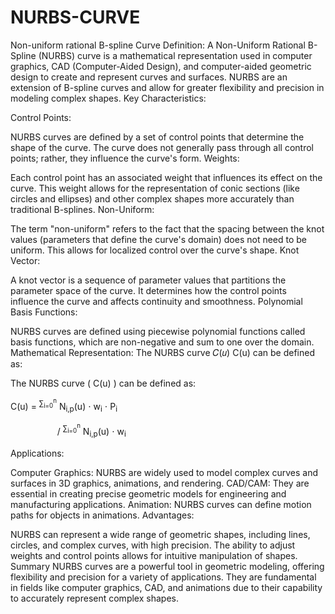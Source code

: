 # NURBS-CURVE
Non-uniform rational B-spline Curve
Definition: A Non-Uniform Rational B-Spline (NURBS) curve is a mathematical representation used in computer graphics, CAD (Computer-Aided Design), and computer-aided geometric design to create and represent curves and surfaces. NURBS are an extension of B-spline curves and allow for greater flexibility and precision in modeling complex shapes.
Key Characteristics:

Control Points:

NURBS curves are defined by a set of control points that determine the shape of the curve. The curve does not generally pass through all control points; rather, they influence the curve's form.
Weights:

Each control point has an associated weight that influences its effect on the curve. This weight allows for the representation of conic sections (like circles and ellipses) and other complex shapes more accurately than traditional B-splines.
Non-Uniform:

The term "non-uniform" refers to the fact that the spacing between the knot values (parameters that define the curve's domain) does not need to be uniform. This allows for localized control over the curve's shape.
Knot Vector:

A knot vector is a sequence of parameter values that partitions the parameter space of the curve. It determines how the control points influence the curve and affects continuity and smoothness.
Polynomial Basis Functions:

NURBS curves are defined using piecewise polynomial functions called basis functions, which are non-negative and sum to one over the domain.
Mathematical Representation: The NURBS curve 𝐶(𝑢)
C(u) can be defined as:

The NURBS curve \( C(u) \) can be defined as:

<p>
C(u) = <sup>∑<sub>i=0</sub><sup>n</sup></sup> N<sub>i,p</sub>(u) ⋅ w<sub>i</sub> ⋅ P<sub>i</sub> 
</p>

<p>
&nbsp;&nbsp;&nbsp;&nbsp;&nbsp;&nbsp;&nbsp;&nbsp;&nbsp;&nbsp;&nbsp;&nbsp;&nbsp;&nbsp;&nbsp;&nbsp;&nbsp;&nbsp; / <sup>∑<sub>i=0</sub><sup>n</sup></sup> N<sub>i,p</sub>(u) ⋅ w<sub>i</sub>
</p>



Applications:

Computer Graphics: NURBS are widely used to model complex curves and surfaces in 3D graphics, animations, and rendering.
CAD/CAM: They are essential in creating precise geometric models for engineering and manufacturing applications.
Animation: NURBS curves can define motion paths for objects in animations.
Advantages:

NURBS can represent a wide range of geometric shapes, including lines, circles, and complex curves, with high precision.
The ability to adjust weights and control points allows for intuitive manipulation of shapes.
Summary
NURBS curves are a powerful tool in geometric modeling, offering flexibility and precision for a variety of applications. They are fundamental in fields like computer graphics, CAD, and animations due to their capability to accurately represent complex shapes.


